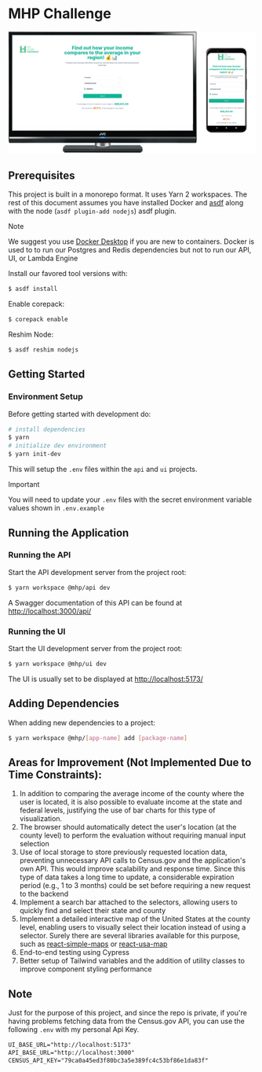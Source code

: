 # MHP Challenge

![Screenshot](./screenshot.png)

## Prerequisites

This project is built in a monorepo format. It uses Yarn 2 workspaces. The rest of this document assumes you have installed Docker and [asdf](https://asdf-vm.com/guide/getting-started.html) along with the node (`asdf plugin-add nodejs`) asdf plugin. 
> [!Note]
> We suggest you use [Docker Desktop](https://www.docker.com/products/docker-desktop/) if you are new to containers. Docker is used to to run our Postgres and Redis dependencies but not to run our API, UI, or Lambda Engine

Install our favored tool versions with:
```bash
$ asdf install
```

Enable corepack:
```bash
$ corepack enable
```

Reshim Node:
```bash
$ asdf reshim nodejs
```

## Getting Started

### Environment Setup

Before getting started with development do:
```bash
# install dependencies
$ yarn
# initialize dev environment
$ yarn init-dev
```

This will setup the `.env` files within the `api` and `ui` projects.
> [!IMPORTANT]  
> You will need to update your `.env` files with the secret environment variable values shown in `.env.example`

## Running the Application

### Running the API

Start the API development server from the project root:

```bash
$ yarn workspace @mhp/api dev
```

A Swagger documentation of this API can be found at [http://localhost:3000/api/](http://localhost:3000/api#/)

### Running the UI

Start the UI development server from the project root:

```bash
$ yarn workspace @mhp/ui dev
```

The UI is usually set to be displayed at [http://localhost:5173/](http://localhost:5173/)

## Adding Dependencies

When adding new dependencies to a project:

```bash
$ yarn workspace @mhp/[app-name] add [package-name]
```

## Areas for Improvement (Not Implemented Due to Time Constraints):

1. In addition to comparing the average income of the county where the user is located, it is also possible to evaluate income at the state and federal levels, justifying the use of bar charts for this type of visualization.
2. The browser should automatically detect the user's location (at the county level) to perform the evaluation without requiring manual input selection
3. Use of local storage to store previously requested location data, preventing unnecessary API calls to Census.gov and the application's own API. This would improve scalability and response time. Since this type of data takes a long time to update, a considerable expiration period (e.g., 1 to 3 months) could be set before requiring a new request to the backend
4. Implement a search bar attached to the selectors, allowing users to quickly find and select their state and county
5. Implement a detailed interactive map of the United States at the county level, enabling users to visually select their location instead of using a selector. Surely there are several libraries available for this purpose, such as [react-simple-maps](https://www.react-simple-maps.io/) or [react-usa-map](https://www.npmjs.com/package/react-usa-map)
6. End-to-end testing using Cypress
7. Better setup of Tailwind variables and the addition of utility classes to improve component styling performance

## Note
Just for the purpose of this project, and since the repo is private, if you're having problems fetching data from the Census.gov API, you can use the following `.env` with my personal Api Key.

```env
UI_BASE_URL="http://localhost:5173"
API_BASE_URL="http://localhost:3000"
CENSUS_API_KEY="79ca0a45ed3f80bc3a5e389fc4c53bf86e1da83f"
```